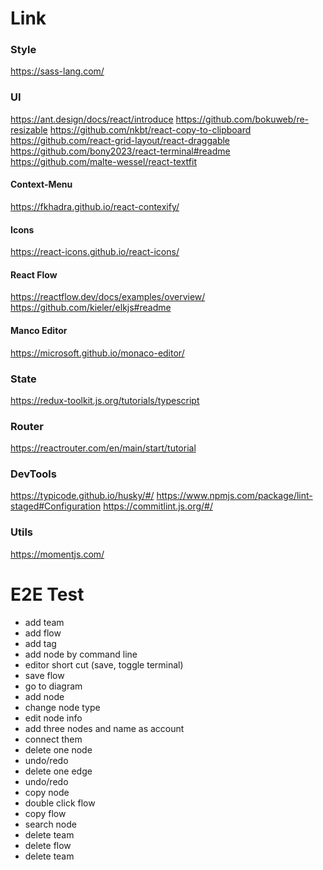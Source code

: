 # Link

### Style
https://sass-lang.com/

### UI
https://ant.design/docs/react/introduce
https://github.com/bokuweb/re-resizable
https://github.com/nkbt/react-copy-to-clipboard
https://github.com/react-grid-layout/react-draggable
https://github.com/bony2023/react-terminal#readme
https://github.com/malte-wessel/react-textfit

#### Context-Menu
https://fkhadra.github.io/react-contexify/

#### Icons
https://react-icons.github.io/react-icons/

#### React Flow
https://reactflow.dev/docs/examples/overview/
https://github.com/kieler/elkjs#readme

#### Manco Editor
https://microsoft.github.io/monaco-editor/

### State
https://redux-toolkit.js.org/tutorials/typescript

### Router 
https://reactrouter.com/en/main/start/tutorial

### DevTools
https://typicode.github.io/husky/#/
https://www.npmjs.com/package/lint-staged#Configuration
https://commitlint.js.org/#/

### Utils
https://momentjs.com/

# E2E Test
* add team
* add flow
* add tag
* add node by command line
* editor short cut (save, toggle terminal)
* save flow
* go to diagram
* add node
* change node type
* edit node info
* add three nodes and name as account
* connect them
* delete one node
* undo/redo
* delete one edge
* undo/redo
* copy node
* double click flow
* copy flow
* search node
* delete team
* delete flow
* delete team